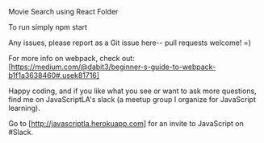 Movie Search using React Folder

To run simply npm start

Any issues, please report as a Git issue here-- pull requests welcome! =)

For more info on webpack, check out: [https://medium.com/@dabit3/beginner-s-guide-to-webpack-b1f1a3638460#.usek81716]

Happy coding, and if you like what you see or want to ask more questions, find me on JavaScriptLA's slack (a meetup group I organize for JavaScript learning).

Go to [http://javascriptla.herokuapp.com] for an invite to JavaScript on #Slack.


